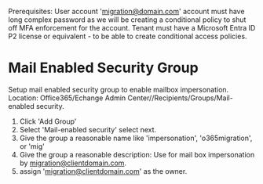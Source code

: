 Prerequisites:
User account 'migration@domain.com' account must have long complex password as we will be creating a conditional policy to shut off MFA enforcement for the account.
Tenant must have a Microsoft Entra ID P2 license or equivalent - to be able to create conditional access policies.  


# Mail Enabled Security Group
Setup mail enabled security group to enable mailbox impersonation.
Location: Office365/Echange Admin Center//Recipients/Groups/Mail-enabled security.
1. Click 'Add Group'
2. Select 'Mail-enabled security' select next.
3. Give the group a reasonable name like 'impersonation', 'o365migration', or 'mig'
4. Give the group a reasonable description: Use for mail box impersonation by migration@clientdomain.com.
5. assign 'migration@clientdomain.com' as the owner.